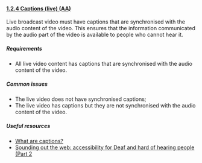 #### [1.2.4 Captions (live) (AA)](https://www.w3.org/TR/UNDERSTANDING-WCAG20/media-equiv-real-time-captions.html)

Live broadcast video must have captions that are synchronised with the audio content of the video. This ensures that the information communicated by the audio part of the video is available to people who cannot hear it.

##### Requirements

*   All live video content has captions that are synchronised with the audio content of the video.

##### Common issues

*   The live video does not have synchronised captions;
*   The live video has captions but they are not synchronised with the audio content of the video.

##### Useful resources

*   [What are captions?](https://www.nomensa.com/blog/2010/what-are-captions)
*   [Sounding out the web: accessibility for Deaf and hard of hearing people (Part 2](https://www.paciellogroup.com/blog/2017/03/sounding-out-the-web-accessibility-for-deaf-and-hard-of-hearing-people-part-2/)
